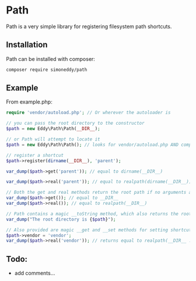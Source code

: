# Path

Path is a very simple library for registering filesystem path shortcuts.

## Installation

Path can be installed with composer:

```sh
composer require simoneddy/path
```

## Example

From example.php:

```php
require 'vendor/autoload.php'; // Or wherever the autoloader is

// you can pass the root directory to the constructor
$path = new Eddy\Path\Path(__DIR__);

// or Path will attempt to locate it
$path = new Eddy\Path\Path(); // looks for vendor/autoload.php AND composer.json

// register a shortcut
$path->register(dirname(__DIR__), 'parent');

var_dump($path->get('parent')); // equal to dirname(__DIR__)

var_dump($path->real('parent')); // equal to realpath(dirname(__DIR__))

// Both the get and real methods return the root path if no arguments are provided.
var_dump($path->get()); // equal to __DIR__
var_dump($path->real()); // equal to realpath(__DIR__)

// Path contains a magic __toString method, which also returns the root path.
var_dump("The root directory is {$path}");

// Also provided are magic __get and __set methods for setting shortcuts like properties.
$path->vendor = 'vendor';
var_dump($path->real('vendor')); // returns equal to realpath(__DIR__ . '/vendor');

```

## Todo:

- add comments...
